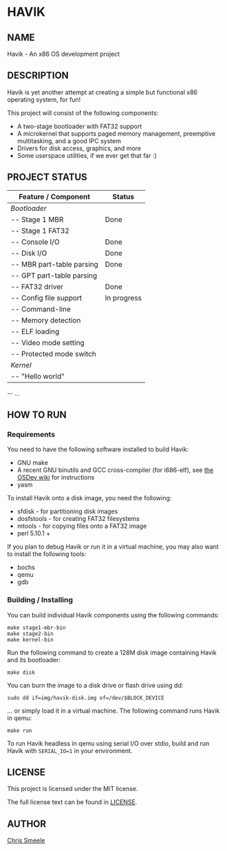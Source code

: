 HAVIK
=====

NAME
----

Havik - An x86 OS development project

DESCRIPTION
-----------

Havik is yet another attempt at creating a simple but functional x86 operating
system, for fun!

This project will consist of the following components:

- A two-stage bootloader with FAT32 support
- A microkernel that supports paged memory management, preemptive multitasking,
  and a good IPC system
- Drivers for disk access, graphics, and more
- Some userspace utilities, if we ever get that far :)

PROJECT STATUS
--------------

Feature / Component       | Status
------------------------- | ------
*Bootloader*              |
-- Stage 1 MBR            | Done
-- Stage 1 FAT32          |
-- Console I/O            | Done
-- Disk I/O               | Done
-- MBR part-table parsing | Done
-- GPT part-table parsing |
-- FAT32 driver           | Done
-- Config file support    | In progress
-- Command-line           |
-- Memory detection       |
-- ELF loading            |
-- Video mode setting     |
-- Protected mode switch  |
*Kernel*                  |
-- "Hello world"          |
-- ...

HOW TO RUN
----------

### Requirements

You need to have the following software installed to build Havik:

- GNU make
- A recent GNU binutils and GCC cross-compiler (for i686-elf), see
  [the OSDev wiki](http://wiki.osdev.org/GCC_Cross-Compiler) for instructions
- yasm

To install Havik onto a disk image, you need the following:

- sfdisk - for partitioning disk images
- dosfstools - for creating FAT32 filesystems
- mtools - for copying files onto a FAT32 image
- perl 5.10.1 +

If you plan to debug Havik or run it in a virtual machine, you may also want to
install the following tools:

- bochs
- qemu
- gdb

### Building / Installing

You can build individual Havik components using the following commands:

    make stage1-mbr-bin
    make stage2-bin
    make kernel-bin

Run the following command to create a 128M disk image containing Havik and its
bootloader:

    make disk

You can burn the image to a disk drive or flash drive using dd:

    sudo dd if=img/havik-disk.img of=/dev/$BLOCK_DEVICE

... or simply load it in a virtual machine. The following command runs Havik in
qemu:

    make run

To run Havik headless in qemu using serial I/O over stdio, build and run Havik with
`SERIAL_IO=1` in your environment.

LICENSE
-------

This project is licensed under the MIT license.

The full license text can be found in [LICENSE](LICENSE).

AUTHOR
------

[Chris Smeele](https://github.com/cjsmeele)
